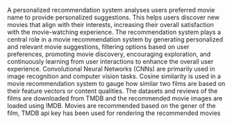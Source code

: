 A personalized recommendation system analyses users preferred movie name to provide personalized suggestions. 
This helps users discover new movies that align with their interests, increasing their overall satisfaction with the movie-watching experience.
The recommendation system plays a central role in a movie recommendation system by generating personalized and relevant movie suggestions, filtering options based on user preferences, promoting movie discovery, encouraging exploration, and continuously learning from user interactions to enhance the overall user experience.
Convolutional Neural Networks (CNNs) are primarily used in image recognition and computer vision tasks. 
Cosine similarity is used in a movie recommendation system to gauge how similar two films are based on their feature vectors or content qualities. 
The datasets and reviews of the films are downloaded from TMDB and the recommended movie images are loaded using IMDB. 
Movies are recommended based on the gener of the film, TMDB api key has been used for rendering the recommended movies
